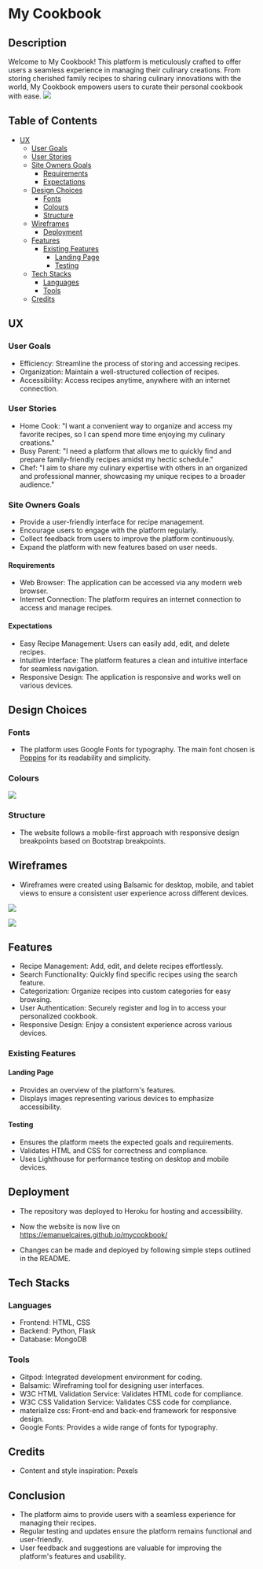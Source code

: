 # My Cookbook

## Description

Welcome to My Cookbook! This platform is meticulously crafted to offer users a seamless experience in managing their culinary creations. From storing cherished family recipes to sharing culinary innovations with the world, My Cookbook empowers users to curate their personal cookbook with ease.
![](static/wireframes/mycookbook.png)

## Table of Contents

- [UX](#ux "UX")
    - [User Goals](#user-goals "User Goals")
    - [User Stories](#user-stories "User Stories")
    - [Site Owners Goals](#site-owners-goals)
        - [Requirements](#requirements)
        - [Expectations](#expectations)
    - [Design Choices](#design-choices)
        - [Fonts](#fonts)
        - [Colours](#colours)
        - [Structure](#structure)
    - [Wireframes](#wireframes)
        - [Deployment](#deployment)
    - [Features](#features)
        - [Existing Features](#existing-features)
            - [Landing Page](#landing-page)
            - [Testing](#testing)
    - [Tech Stacks](#tech-stacks)
        - [Languages](#languages)
        - [Tools](#tools)
    - [Credits](#credits)
    
## UX

### User Goals
- Efficiency: Streamline the process of storing and accessing recipes.
- Organization: Maintain a well-structured collection of recipes.
- Accessibility: Access recipes anytime, anywhere with an internet connection.
  
### User Stories
- Home Cook: "I want a convenient way to organize and access my favorite recipes, so I can spend more time enjoying my culinary creations."
- Busy Parent: "I need a platform that allows me to quickly find and prepare family-friendly recipes amidst my hectic schedule."
- Chef: "I aim to share my culinary expertise with others in an organized and professional manner, showcasing my unique recipes to a broader audience."

### Site Owners Goals
- Provide a user-friendly interface for recipe management.
- Encourage users to engage with the platform regularly.
- Collect feedback from users to improve the platform continuously.
- Expand the platform with new features based on user needs.

#### Requirements
- Web Browser: The application can be accessed via any modern web browser.
- Internet Connection: The platform requires an internet connection to access and manage recipes.

#### Expectations
- Easy Recipe Management: Users can easily add, edit, and delete recipes.
- Intuitive Interface: The platform features a clean and intuitive interface for seamless navigation.
- Responsive Design: The application is responsive and works well on various devices.

## Design Choices

### Fonts
- The platform uses Google Fonts for typography. The main font chosen is [Poppins](https://fonts.google.com/specimen/Poppins) for its readability and simplicity.

### Colours
![](static/wireframes/paletecolors.png)


### Structure
- The website follows a mobile-first approach with responsive design breakpoints based on Bootstrap breakpoints.

## Wireframes
- Wireframes were created using Balsamic for desktop, mobile, and tablet views to ensure a consistent user experience across different devices.

![](static/wireframes/desktop-wireframe.jpg)

![](static/wireframes/mobile-wireframe.jpg)
  

## Features

- Recipe Management: Add, edit, and delete recipes effortlessly.
- Search Functionality: Quickly find specific recipes using the search feature.
- Categorization: Organize recipes into custom categories for easy browsing.
- User Authentication: Securely register and log in to access your personalized cookbook.
- Responsive Design: Enjoy a consistent experience across various devices.

### Existing Features

#### Landing Page
- Provides an overview of the platform's features.
- Displays images representing various devices to emphasize accessibility.

#### Testing
- Ensures the platform meets the expected goals and requirements.
- Validates HTML and CSS for correctness and compliance.
- Uses Lighthouse for performance testing on desktop and mobile devices.

## Deployment
- The repository was deployed to Heroku for hosting and accessibility.
- Now the website is now live on https://emanuelcaires.github.io/mycookbook/

- Changes can be made and deployed by following simple steps outlined in the README.

## Tech Stacks

### Languages
- Frontend: HTML, CSS
- Backend: Python, Flask
- Database: MongoDB

### Tools
- Gitpod: Integrated development environment for coding.
- Balsamic: Wireframing tool for designing user interfaces.
- W3C HTML Validation Service: Validates HTML code for compliance.
- W3C CSS Validation Service: Validates CSS code for compliance.
- materialize css: Front-end and back-end framework for responsive design.
- Google Fonts: Provides a wide range of fonts for typography.

## Credits
- Content and style inspiration: Pexels

## Conclusion
- The platform aims to provide users with a seamless experience for managing their recipes.
- Regular testing and updates ensure the platform remains functional and user-friendly.
- User feedback and suggestions are valuable for improving the platform's features and usability.

